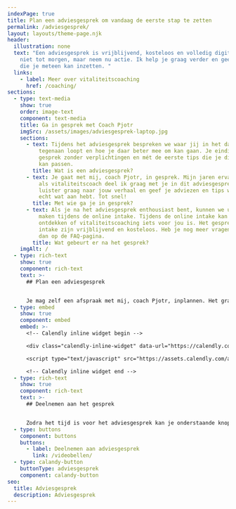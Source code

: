```yaml
---
indexPage: true
title: Plan een adviesgesprek om vandaag de eerste stap te zetten
permalink: /adviesgesprek/
layout: layouts/theme-page.njk
header:
  illustration: none
  text: "Een adviesgesprek is vrijblijvend, kosteloos en volledig digitaal. Wacht
    niet tot morgen, maar neem nu actie. Ik help je graag verder en geef je tips
    die je meteen kan inzetten. "
  links:
    - label: Meer over vitaliteitscoaching
      href: /coaching/
sections:
  - type: text-media
    show: true
    order: image-text
    component: text-media
    title: Ga in gesprek met Coach Pjotr
    imgSrc: /assets/images/adviesgesprek-laptop.jpg
    sections:
      - text: Tijdens het adviesgesprek bespreken we waar jij in het dagelijks leven
          tegenaan loopt en hoe je daar beter mee om kan gaan. Je eindigt het
          gesprek zonder verplichtingen en mét de eerste tips die je direct toe
          kan passen.
        title: Wat is een adviesgesprek?
      - text: Je gaat met mij, coach Pjotr, in gesprek. Mijn jaren ervaring en kennis
          als vitaliteitscoach deel ik graag met je in dit adviesgesprek. Ik
          luister graag naar jouw verhaal en geef je adviezen en tips waar je
          echt wat aan hebt. Tot snel!
        title: Met wie ga je in gesprek?
      - text: Als je na het adviesgesprek enthousiast bent, kunnen we uitgebreid kennis
          maken tijdens de online intake. Tijdens de online intake kan je
          ontdekken of vitaliteitscoaching iets voor jou is. Het gesprek en de
          intake zijn vrijblijvend en kosteloos. Heb je nog meer vragen? Kijk
          dan op de FAQ-pagina.
        title: Wat gebeurt er na het gesprek?
    imgAlt: /
  - type: rich-text
    show: true
    component: rich-text
    text: >-
      ## Plan een adviesgesprek


      Je mag zelf een afspraak met mij, coach Pjotr, inplannen. Het gratis adviesgesprek duurt een half uur en zal plaatsvinden via een videobelgesprek.
  - type: embed
    show: true
    component: embed
    embed: >-
      <!-- Calendly inline widget begin -->

      <div class="calendly-inline-widget" data-url="https://calendly.com/pjotr-peulen/gratis-adviesgesprek?hide_gdpr_banner=1&primary_color=eb5c36" style="min-width:320px;height:630px;"></div>

      <script type="text/javascript" src="https://assets.calendly.com/assets/external/widget.js" async></script>

      <!-- Calendly inline widget end -->
  - type: rich-text
    show: true
    component: rich-text
    text: >-
      ## Deelnemen aan het gesprek


      Zodra het tijd is voor het adviesgesprek kan je onderstaande knop gebruiken om deel te nemen.
  - type: buttons
    component: buttons
    buttons:
      - label: Deelnemen aan adviesgesprek
        link: /videobellen/
  - type: calandy-button
    buttonType: adviesgesprek
    component: calandy-button
seo:
  title: Adviesgesprek
  description: Adviesgesprek
---
```

